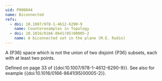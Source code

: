 ```yaml
---
uid: P000044
name: Biconnected
refs:
  - doi: 10.1007/978-1-4612-6290-9
    name: Counterexamples in Topology
  - doi: 10.1016/0166-8641(95)00005-2
    name: A biconnected set in the plane (M.E. Rudin)
---
```


A {P36} space which is not the union of two disjoint {P36} subsets, each with at least two points.

Defined on page 33 of {{doi:10.1007/978-1-4612-6290-9}}.  See also for example {{doi:10.1016/0166-8641(95)00005-2}}.
